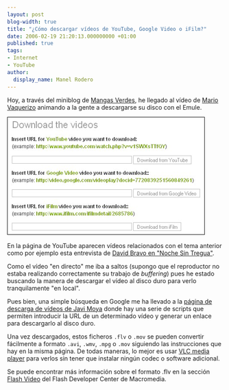 ```yaml
---
layout: post
blog-width: true
title: "¿Cómo descargar vídeos de YouTube, Google Video o iFilm?"
date: 2006-02-19 21:20:13.000000000 +01:00
published: true
tags:
- Internet
- YouTube
author:
  display_name: Manel Rodero
---
```


Hoy, a través del miniblog de [Mangas Verdes][2], he llegado al vídeo de [Mario Vaquerizo][3] animando a la gente a descargarse su disco con el Emule.

![Download Videos Scripts by Javi Moya][1]

En la página de YouTube aparecen vídeos relacionados con el tema anterior como por ejemplo esta entrevista de [David Bravo en "Noche Sin Tregua"][4].

Como el vídeo "en directo" me iba a saltos (supongo que el reproductor no estaba realizando correctamente su trabajo de _buffering_) pues he estado buscando la manera de descargar el vídeo al disco duro para verlo tranquilamente "en local".

Pues bien, una simple búsqueda en Google me ha llevado a la [página de descarga de vídeos de Javi Moya][5] donde hay una serie de scripts que permiten introducir la URL de un determinado vídeo y generar un enlace para descargarlo al disco duro.

Una vez descargados, estos ficheros `.flv` o `.mov` se pueden convertir fácilmente a formato `.avi`, `.wmv`, `.mpg` o `.mov` siguiendo las instrucciones que hay en la misma página. De todas maneras, lo mejor es usar [VLC media player][6] para verlos sin tener que instalar ningún codec o software adicional.

Se puede encontrar más información sobre el formato .flv en la sección [Flash Video][7] del Flash Developer Center de Macromedia.

[1]: /assets/img/blog/2006-02-19_image_1.jpg "Download Videos Scripts by Javi Moya"
[2]: http://mangasverdes.es/
[3]: http://www.youtube.com/watch?v=K6c6Rp5VU88
[4]: http://www.youtube.com/?v=yWR_g0Pyn14
[5]: http://javimoya.com/blog/download-videos/
[6]: http://www.videolan.org/vlc/
[7]: http://www.macromedia.com/devnet/flash/video.html
